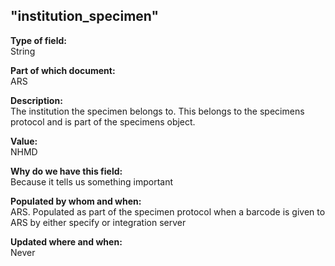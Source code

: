 ## "institution_specimen"

**Type of field:**  
String  

**Part of which document:**  
ARS

**Description:**  
The institution the specimen belongs to. This belongs to the specimens protocol and is part of the specimens object.

**Value:**  
NHMD

**Why do we have this field:**  
Because it tells us something important  

**Populated by whom and when:**  
ARS. Populated as part of the specimen protocol when a barcode is given to ARS by either specify or integration server

**Updated where and when:**  
Never

